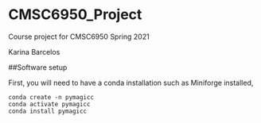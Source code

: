 # CMSC6950_Project
Course project for CMSC6950 Spring 2021

Karina Barcelos

##Software setup

First, you will need to have a conda installation such as Miniforge installed,

```
conda create -n pymagicc
conda activate pymagicc
conda install pymagicc
```

